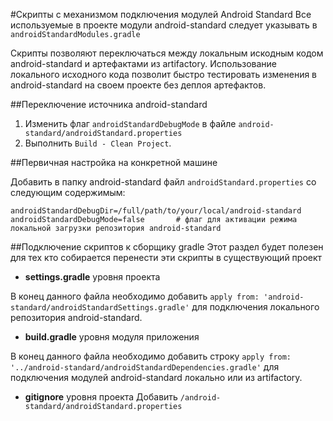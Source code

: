 #Скрипты с механизмом подключения модулей Android Standard
Все используемые в проекте модули android-standard следует указывать в ```androidStandardModules.gradle```

Скрипты позволяют переключаться между локальным искодным кодом android-standard и артефактами из artifactory.
Использование локального исходного кода позволит быстро тестировать изменения в android-standard на своем проекте без деплоя артефактов.

##Переключение источника android-standard

1. Изменить флаг ```androidStandardDebugMode``` в файле ```android-standard/androidStandard.properties```
2. Выполнить ```Build - Clean Project```.

##Первичная настройка на конкретной машине

Добавить в папку android-standard файл ```androidStandard.properties``` со следующим содержимым:
```
androidStandardDebugDir=/full/path/to/your/local/android-standard
androidStandardDebugMode=false       # флаг для активации режима локальной загрузки репозитория android-standard
```

##Подключение скриптов к сборщику gradle
Этот раздел будет полезен для тех кто собирается перенести эти скрипты в существующий проект

+ **settings.gradle** уровня проекта

В конец данного файла необходимо добавить ```apply from: 'android-standard/androidStandardSettings.gradle'```
для подключения локального репозитория android-standard.

+ **build.gradle** уровня модуля приложения

В конец данного файла необходимо добавить строку ```apply from: '../android-standard/androidStandardDependencies.gradle'```
для подключения модулей android-standard локально или из artifactory.

+ **gitignore** уровня проекта
Добавить ```/android-standard/androidStandard.properties```
